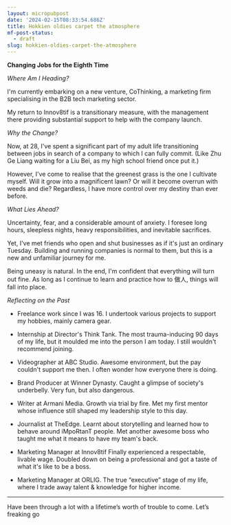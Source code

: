 ```yaml
---
layout: micropubpost
date: '2024-02-15T08:33:54.686Z'
title: Hokkien oldies carpet the atmosphere
mf-post-status:
  - draft
slug: hokkien-oldies-carpet-the-atmosphere
---
```

**Changing Jobs for the Eighth Time**

*Where Am I Heading?*

I'm currently embarking on a new venture, CoThinking, a marketing firm specialising in the B2B tech marketing sector.

My return to Innov8tif is a transitionary measure, with the management there providing substantial support to help with the company launch.

*Why the Change?*

Now, at 28, I've spent a significant part of my adult life transitioning between jobs in search of a company to which I can fully commit. (Like Zhu Ge Liang waiting for a Liu Bei, as my high school friend once put it.)

However, I've come to realise that the greenest grass is the one I cultivate myself. Will it grow into a magnificent lawn? Or will it become overrun with weeds and die? Regardless, I have more control over my destiny than ever before.

*What Lies Ahead?*

Uncertainty, fear, and a considerable amount of anxiety. I foresee long hours, sleepless nights, heavy responsibilities, and inevitable sacrifices.

Yet, I've met friends who open and shut businesses as if it's just an ordinary Tuesday. Building and running companies is normal to them, but this is a new and unfamiliar journey for me.

Being uneasy is natural. In the end, I'm confident that everything will turn out fine. As long as I continue to learn and practice how to 做人, things will fall into place.

*Reflecting on the Past*

- Freelance work since I was 16.
I undertook various projects to support my hobbies, mainly camera gear.

- Internship at Director's Think Tank.
The most trauma-inducing 90 days of my life, but it moulded me into the person I am today. I still wouldn't recommend joining.

- Videographer at ABC Studio.
Awesome environment, but the pay couldn't support me then. I often wonder how everyone there is doing.

- Brand Producer at Winner Dynasty.
Caught a glimpse of society's underbelly. Very fun, but also dangerous.

- Writer at Armani Media.
Growth via trial by fire. Met my first mentor whose influence still shaped my leadership style to this day.

- Journalist at TheEdge.
 Learnt about storytelling and learned how to behave around iMpoRtanT people. Met another awesome boss who taught me what it means to have my team's back.

- Marketing Manager at Innov8tif
Finally experienced a respectable, livable wage. Doubled down on being a professional and got a taste of what it's like to be a boss.

- Marketing Manager at ORLIG.
The true “executive” stage of my life, where I trade away talent & knowledge for higher income.

---
Have been through a lot with a lifetime’s worth of trouble to come.
Let’s freaking go
